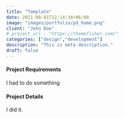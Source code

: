 ```yaml
---
title: "Template"
date: 2021-08-01T12:14:34+06:00
image: "images/portfolio/pd_home.png"
client: "John Doe"
# project_url : "https://themefisher.com/"
categories: ["design","development"]
description: "This is meta description."
draft: false
---
```


#### Project Requirements

I had to do something


#### Project Details

I did it.